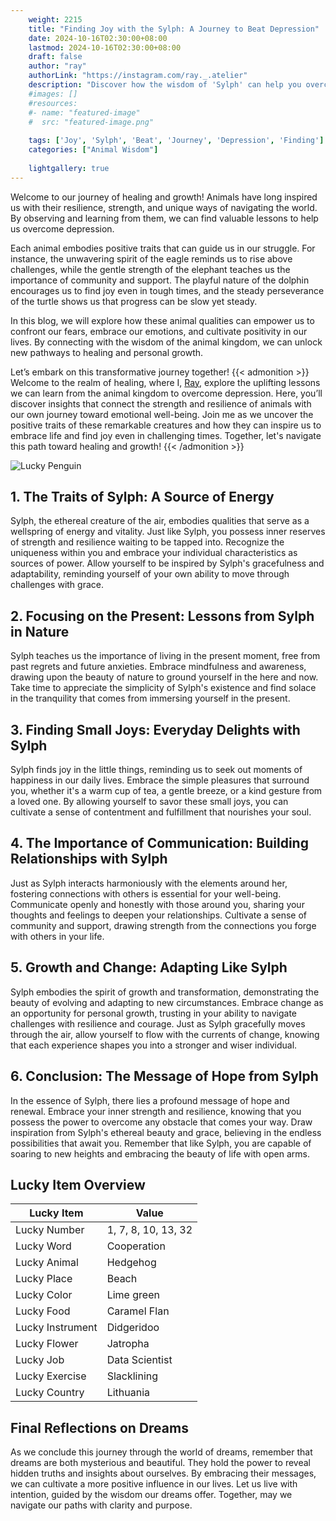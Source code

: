 ```yaml
---
    weight: 2215
    title: "Finding Joy with the Sylph: A Journey to Beat Depression"  # Assuming 'title' column exists
    date: 2024-10-16T02:30:00+08:00
    lastmod: 2024-10-16T02:30:00+08:00
    draft: false
    author: "ray"
    authorLink: "https://instagram.com/ray._.atelier"
    description: "Discover how the wisdom of 'Sylph' can help you overcome depression and find joy in your life journey."
    #images: []
    #resources:
    #- name: "featured-image"
    #  src: "featured-image.png"
    
    tags: ['Joy', 'Sylph', 'Beat', 'Journey', 'Depression', 'Finding']
    categories: ["Animal Wisdom"]
    
    lightgallery: true
---
```

    
Welcome to our journey of healing and growth! Animals have long inspired us with their resilience, strength, and unique ways of navigating the world. By observing and learning from them, we can find valuable lessons to help us overcome depression.

Each animal embodies positive traits that can guide us in our struggle. For instance, the unwavering spirit of the eagle reminds us to rise above challenges, while the gentle strength of the elephant teaches us the importance of community and support. The playful nature of the dolphin encourages us to find joy even in tough times, and the steady perseverance of the turtle shows us that progress can be slow yet steady.

In this blog, we will explore how these animal qualities can empower us to confront our fears, embrace our emotions, and cultivate positivity in our lives. By connecting with the wisdom of the animal kingdom, we can unlock new pathways to healing and personal growth.

Let’s embark on this transformative journey together!
{{< admonition >}}
Welcome to the realm of healing, where I, [Ray](https://instagram.com/ray._.atelier), explore the uplifting lessons we can learn from the animal kingdom to overcome depression. Here, you’ll discover insights that connect the strength and resilience of animals with our own journey toward emotional well-being. Join me as we uncover the positive traits of these remarkable creatures and how they can inspire us to embrace life and find joy even in challenging times. Together, let's navigate this path toward healing and growth!
{{< /admonition >}}

![Lucky Penguin](https://cdn.pixabay.com/photo/2024/09/07/02/34/penguins-9028827_1280.jpg "Lucky Penguin")

## 1. The Traits of Sylph: A Source of Energy
Sylph, the ethereal creature of the air, embodies qualities that serve as a wellspring of energy and vitality. Just like Sylph, you possess inner reserves of strength and resilience waiting to be tapped into. Recognize the uniqueness within you and embrace your individual characteristics as sources of power. Allow yourself to be inspired by Sylph's gracefulness and adaptability, reminding yourself of your own ability to move through challenges with grace.

## 2. Focusing on the Present: Lessons from Sylph in Nature
Sylph teaches us the importance of living in the present moment, free from past regrets and future anxieties. Embrace mindfulness and awareness, drawing upon the beauty of nature to ground yourself in the here and now. Take time to appreciate the simplicity of Sylph's existence and find solace in the tranquility that comes from immersing yourself in the present.

## 3. Finding Small Joys: Everyday Delights with Sylph
Sylph finds joy in the little things, reminding us to seek out moments of happiness in our daily lives. Embrace the simple pleasures that surround you, whether it's a warm cup of tea, a gentle breeze, or a kind gesture from a loved one. By allowing yourself to savor these small joys, you can cultivate a sense of contentment and fulfillment that nourishes your soul.

## 4. The Importance of Communication: Building Relationships with Sylph
Just as Sylph interacts harmoniously with the elements around her, fostering connections with others is essential for your well-being. Communicate openly and honestly with those around you, sharing your thoughts and feelings to deepen your relationships. Cultivate a sense of community and support, drawing strength from the connections you forge with others in your life.

## 5. Growth and Change: Adapting Like Sylph
Sylph embodies the spirit of growth and transformation, demonstrating the beauty of evolving and adapting to new circumstances. Embrace change as an opportunity for personal growth, trusting in your ability to navigate challenges with resilience and courage. Just as Sylph gracefully moves through the air, allow yourself to flow with the currents of change, knowing that each experience shapes you into a stronger and wiser individual.

## 6. Conclusion: The Message of Hope from Sylph
In the essence of Sylph, there lies a profound message of hope and renewal. Embrace your inner strength and resilience, knowing that you possess the power to overcome any obstacle that comes your way. Draw inspiration from Sylph's ethereal beauty and grace, believing in the endless possibilities that await you. Remember that like Sylph, you are capable of soaring to new heights and embracing the beauty of life with open arms.


## Lucky Item Overview
| Lucky Item          | Value              |
|---------------|--------------------|
| Lucky Number        | 1, 7, 8, 10, 13, 32  |
| Lucky Word          | Cooperation |
| Lucky Animal        | Hedgehog |
| Lucky Place         | Beach     |
| Lucky Color         | Lime green     |
| Lucky Food          | Caramel Flan      |
| Lucky Instrument    | Didgeridoo |
| Lucky Flower        | Jatropha    |
| Lucky Job           | Data Scientist       |
| Lucky Exercise      | Slacklining  |
| Lucky Country       | Lithuania    |


##  Final Reflections on Dreams

As we conclude this journey through the world of dreams, remember that dreams are both mysterious and beautiful. They hold the power to reveal hidden truths and insights about ourselves. By embracing their messages, we can cultivate a more positive influence in our lives. Let us live with intention, guided by the wisdom our dreams offer. Together, may we navigate our paths with clarity and purpose.
